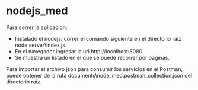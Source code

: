 # nodejs_med
Para correr la aplicacion:
* Instalado el nodejs; correr el comando siguiente en el directorio raiz
 node server\index.js
* En el navegador ingresar la url http://localhost:8080
* Se muestra un listado en el que se puede recorrer por paginas.

Para importar el archivo json para consumir los servicios en el Postman, 
puede obtener de la ruta documents\node_med.postman_collection.json del
directorio raiz.
